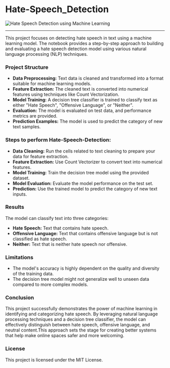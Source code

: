 # Hate-Speech_Detection

![Hate Speech Detection using Machine Learning](https://www.google.com/url?sa=i&url=https%3A%2F%2Fprojectgurukul.org%2Fhate-speech-detection-using-machine-learning%2F&psig=AOvVaw2KPjWRNUMm9Sz1_S5naQAZ&ust=1723754621981000&source=images&cd=vfe&opi=89978449&ved=0CBQQjRxqFwoTCNCewcSs9YcDFQAAAAAdAAAAABAE)

---
This project focuses on detecting hate speech in text using a machine learning model. The notebook provides a step-by-step approach to building and evaluating a hate speech detection model using various natural language processing (NLP) techniques.

### Project Structure
- __Data Preprocessing:__ Text data is cleaned and transformed into a format suitable for machine learning models.
- __Feature Extraction:__ The cleaned text is converted into numerical features using techniques like Count Vectorization.
- __Model Training:__ A decision tree classifier is trained to classify text as either "Hate Speech", "Offensive Language", or "Neither".
- __Evaluation:__ The model is evaluated on test data, and performance metrics are provided.
- __Prediction Examples:__ The model is used to predict the category of new text samples.

### Steps to perform Hate-Speech-Detection:
- __Data Cleaning:__ Run the cells related to text cleaning to prepare your data for feature extraction.
- __Feature Extraction:__ Use Count Vectorizer to convert text into numerical features.
- __Model Training:__ Train the decision tree model using the provided dataset.
- __Model Evaluation:__ Evaluate the model performance on the test set.
- __Prediction:__ Use the trained model to predict the category of new text inputs.

### Results
The model can classify text into three categories:
- __Hate Speech:__ Text that contains hate speech.
- __Offensive Language:__ Text that contains offensive language but is not classified as hate speech.
- __Neither:__ Text that is neither hate speech nor offensive.

### Limitations
- The model's accuracy is highly dependent on the quality and diversity of the training data.
- The decision tree model might not generalize well to unseen data compared to more complex models.

### Conclusion
This project successfully demonstrates the power of machine learning in identifying and categorizing hate speech. By leveraging natural language processing techniques and a decision tree classifier, the model can effectively distinguish between hate speech, offensive language, and neutral content.This approach sets the stage for creating better systems that help make online spaces safer and more welcoming.

### License
This project is licensed under the MIT License.

